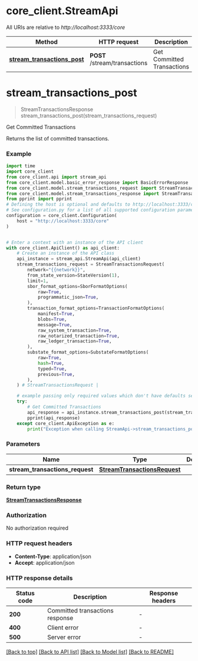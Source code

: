 # core_client.StreamApi

All URIs are relative to *http://localhost:3333/core*

Method | HTTP request | Description
------------- | ------------- | -------------
[**stream_transactions_post**](StreamApi.md#stream_transactions_post) | **POST** /stream/transactions | Get Committed Transactions


# **stream_transactions_post**
> StreamTransactionsResponse stream_transactions_post(stream_transactions_request)

Get Committed Transactions

Returns the list of committed transactions. 

### Example

```python
import time
import core_client
from core_client.api import stream_api
from core_client.model.basic_error_response import BasicErrorResponse
from core_client.model.stream_transactions_request import StreamTransactionsRequest
from core_client.model.stream_transactions_response import StreamTransactionsResponse
from pprint import pprint
# Defining the host is optional and defaults to http://localhost:3333/core
# See configuration.py for a list of all supported configuration parameters.
configuration = core_client.Configuration(
    host = "http://localhost:3333/core"
)


# Enter a context with an instance of the API client
with core_client.ApiClient() as api_client:
    # Create an instance of the API class
    api_instance = stream_api.StreamApi(api_client)
    stream_transactions_request = StreamTransactionsRequest(
        network="{{network}}",
        from_state_version=StateVersion(1),
        limit=1,
        sbor_format_options=SborFormatOptions(
            raw=True,
            programmatic_json=True,
        ),
        transaction_format_options=TransactionFormatOptions(
            manifest=True,
            blobs=True,
            message=True,
            raw_system_transaction=True,
            raw_notarized_transaction=True,
            raw_ledger_transaction=True,
        ),
        substate_format_options=SubstateFormatOptions(
            raw=True,
            hash=True,
            typed=True,
            previous=True,
        ),
    ) # StreamTransactionsRequest | 

    # example passing only required values which don't have defaults set
    try:
        # Get Committed Transactions
        api_response = api_instance.stream_transactions_post(stream_transactions_request)
        pprint(api_response)
    except core_client.ApiException as e:
        print("Exception when calling StreamApi->stream_transactions_post: %s\n" % e)
```


### Parameters

Name | Type | Description  | Notes
------------- | ------------- | ------------- | -------------
 **stream_transactions_request** | [**StreamTransactionsRequest**](StreamTransactionsRequest.md)|  |

### Return type

[**StreamTransactionsResponse**](StreamTransactionsResponse.md)

### Authorization

No authorization required

### HTTP request headers

 - **Content-Type**: application/json
 - **Accept**: application/json


### HTTP response details
| Status code | Description | Response headers |
|-------------|-------------|------------------|
**200** | Committed transactions response |  -  |
**400** | Client error |  -  |
**500** | Server error |  -  |

[[Back to top]](#) [[Back to API list]](../README.md#documentation-for-api-endpoints) [[Back to Model list]](../README.md#documentation-for-models) [[Back to README]](../README.md)

